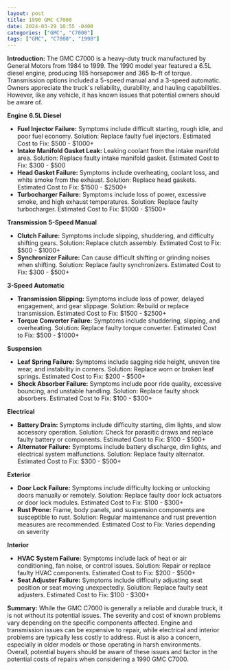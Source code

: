 ```yaml
---
layout: post
title: 1990 GMC C7000
date: 2024-03-29 16:55 -0400
categories: ["GMC", "C7000"]
tags: ["GMC", "C7000", "1990"]
---
```

**Introduction:**
The GMC C7000 is a heavy-duty truck manufactured by General Motors from 1984 to 1999. The 1990 model year featured a 6.5L diesel engine, producing 185 horsepower and 365 lb-ft of torque. Transmission options included a 5-speed manual and a 3-speed automatic. Owners appreciate the truck's reliability, durability, and hauling capabilities. However, like any vehicle, it has known issues that potential owners should be aware of.

**Engine**
**6.5L Diesel**

* **Fuel Injector Failure:** Symptoms include difficult starting, rough idle, and poor fuel economy. Solution: Replace faulty fuel injectors. Estimated Cost to Fix: $500 - $1000+
* **Intake Manifold Gasket Leak:** Leaking coolant from the intake manifold area. Solution: Replace faulty intake manifold gasket. Estimated Cost to Fix: $300 - $500
* **Head Gasket Failure:** Symptoms include overheating, coolant loss, and white smoke from the exhaust. Solution: Replace head gaskets. Estimated Cost to Fix: $1500 - $2500+
* **Turbocharger Failure:** Symptoms include loss of power, excessive smoke, and high exhaust temperatures. Solution: Replace faulty turbocharger. Estimated Cost to Fix: $1000 - $1500+

**Transmission**
**5-Speed Manual**

* **Clutch Failure:** Symptoms include slipping, shuddering, and difficulty shifting gears. Solution: Replace clutch assembly. Estimated Cost to Fix: $500 - $1000+
* **Synchronizer Failure:** Can cause difficult shifting or grinding noises when shifting. Solution: Replace faulty synchronizers. Estimated Cost to Fix: $300 - $500+

**3-Speed Automatic**

* **Transmission Slipping:** Symptoms include loss of power, delayed engagement, and gear slippage. Solution: Rebuild or replace transmission. Estimated Cost to Fix: $1500 - $2500+
* **Torque Converter Failure:** Symptoms include shuddering, slipping, and overheating. Solution: Replace faulty torque converter. Estimated Cost to Fix: $500 - $1000+

**Suspension**

* **Leaf Spring Failure:** Symptoms include sagging ride height, uneven tire wear, and instability in corners. Solution: Replace worn or broken leaf springs. Estimated Cost to Fix: $200 - $500+
* **Shock Absorber Failure:** Symptoms include poor ride quality, excessive bouncing, and unstable handling. Solution: Replace faulty shock absorbers. Estimated Cost to Fix: $100 - $300+

**Electrical**

* **Battery Drain:** Symptoms include difficulty starting, dim lights, and slow accessory operation. Solution: Check for parasitic draws and replace faulty battery or components. Estimated Cost to Fix: $100 - $500+
* **Alternator Failure:** Symptoms include battery discharge, dim lights, and electrical system malfunctions. Solution: Replace faulty alternator. Estimated Cost to Fix: $300 - $500+

**Exterior**

* **Door Lock Failure:** Symptoms include difficulty locking or unlocking doors manually or remotely. Solution: Replace faulty door lock actuators or door lock modules. Estimated Cost to Fix: $100 - $300+
* **Rust Prone:** Frame, body panels, and suspension components are susceptible to rust. Solution: Regular maintenance and rust prevention measures are recommended. Estimated Cost to Fix: Varies depending on severity

**Interior**

* **HVAC System Failure:** Symptoms include lack of heat or air conditioning, fan noise, or control issues. Solution: Repair or replace faulty HVAC components. Estimated Cost to Fix: $200 - $500+
* **Seat Adjuster Failure:** Symptoms include difficulty adjusting seat position or seat moving unexpectedly. Solution: Replace faulty seat adjusters. Estimated Cost to Fix: $100 - $300+

**Summary:**
While the GMC C7000 is generally a reliable and durable truck, it is not without its potential issues. The severity and cost of known problems vary depending on the specific components affected. Engine and transmission issues can be expensive to repair, while electrical and interior problems are typically less costly to address. Rust is also a concern, especially in older models or those operating in harsh environments. Overall, potential buyers should be aware of these issues and factor in the potential costs of repairs when considering a 1990 GMC C7000.
